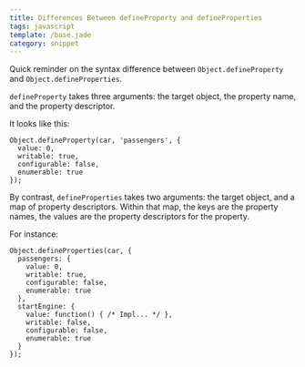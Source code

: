 ```yaml
---
title: Differences Between defineProperty and defineProperties
tags: javascript
template: /base.jade
category: snippet
---
```


Quick reminder on the syntax difference between `Object.defineProperty` and `Object.defineProperties`.

`defineProperty` takes three arguments: the target object, the property name, and the property descriptor.

It looks like this:

```
Object.defineProperty(car, 'passengers', {
  value: 0,
  writable: true,
  configurable: false,
  enumerable: true
});
```

By contrast, `defineProperties` takes two arguments: the target object, and a map of property descriptors. Within that map, the keys are the property names, the values are the property descriptors for the property.

For instance:

```
Object.defineProperties(car, {
  passengers: {
    value: 0,
    writable: true,
    configurable: false,
    enumerable: true
  },
  startEngine: {
    value: function() { /* Impl... */ },
    writable: false,
    configurable: false,
    enumerable: true
  }
});
```
